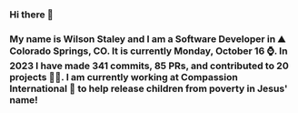 ### Hi there 👋

### My name is Wilson Staley and I am a Software Developer in ⛰ Colorado Springs, CO.  It is currently Monday, October 16 ⌚. In 2023 I have made 341 commits, 85 PRs, and contributed to 20 projects 👨‍💻. I am currently working at Compassion International 🏢 to help release children from poverty in Jesus' name!